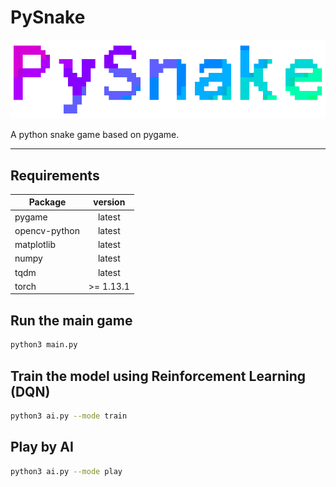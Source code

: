 # PySnake
![banner](resources/img/banner.png)

A python snake game based on pygame.

---

## Requirements

| Package       |  version   |
|---------------|:----------:|
| pygame        |   latest   |
| opencv-python |   latest   |
| matplotlib    |   latest   |
| numpy         |   latest   |
| tqdm          |   latest   |
| torch         | \>= 1.13.1 |

## Run the main game

```bash
python3 main.py
```

## Train the model using Reinforcement Learning (DQN)

```bash
python3 ai.py --mode train
```
  
## Play by AI

```bash
python3 ai.py --mode play
```
